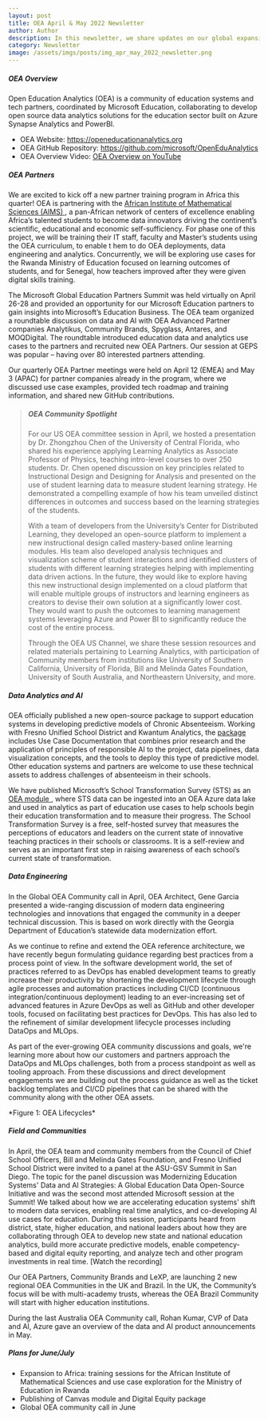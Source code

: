 ```yaml
---
layout: post
title: OEA April & May 2022 Newsletter
author: Author
description: In this newsletter, we share updates on our global expansion, new packages, GEPS and others.
category: Newsletter
image: /assets/imgs/posts/img_apr_may_2022_newsletter.png
---
```


##### OEA Overview

Open Education Analytics (OEA) is a community of education systems and tech partners, coordinated by Microsoft Education, collaborating to develop open source data analytics solutions for the education sector built on Azure Synapse Analytics and PowerBI.  

- OEA Website: <a href="https://openeducationanalytics.org" target="_blank">https://openeducationanalytics.org </a>
- OEA GitHub Repository: <a href="https://github.com/microsoft/OpenEduAnalytics" target="_blank">https://github.com/microsoft/OpenEduAnalytics</a>
- OEA Overview Video: <a href="https://www.youtube.com/watch?v=q6snp28bBQU&t=1s" target="_blank">OEA Overview on YouTube </a>

##### OEA Partners
We are excited to kick off a new partner training program in Africa this quarter! OEA is partnering with the <a href="https://nexteinstein.org/" target="_blank"> African Institute of Mathematical Sciences (AIMS) </a>, a pan-African network of centers of excellence enabling Africa’s talented students to become data innovators driving the continent’s scientific, educational and economic self-sufficiency. For phase one of this project, we will be training their IT staff, faculty and Master’s students using the OEA curriculum, to enable t
hem to do OEA deployments, data engineering and analytics. Concurrently, we will be exploring use cases for the Rwanda Ministry of Education focused on learning 
outcomes of students, and for Senegal, how teachers improved after they were given digital skills training. 
 
The Microsoft Global Education Partners Summit was held virtually on April 26-28 and provided an opportunity for our Microsoft Education partners to gain insights 
into Microsoft’s Education Business. The OEA team organized a roundtable discussion on data and AI with OEA Advanced Partner companies Analytikus, Community Brands, 
Spyglass, Antares, and MOQDigital. The roundtable introduced education data and analytics use cases to the partners and recruited new OEA Partners. Our session at 
GEPS was popular – having over 80 interested partners attending. 
 
Our quarterly OEA Partner meetings were held on April 12 (EMEA) and May 3 (APAC) for partner companies already in the program, where we discussed use case examples, 
provided tech roadmap and training information, and shared new GitHub contributions.  

>
> ##### OEA Community Spotlight
>
> For our US OEA committee session in April, we hosted a presentation by Dr. Zhongzhou Chen of the University of Central Florida, who shared his experience applying Learning Analytics as Associate Professor of Physics, teaching intro-level courses to over 250 students.  Dr. Chen opened discussion on key principles related to Instructional Design and Designing for Analysis and presented on the use of student learning data to measure student learning strategy. He demonstrated a compelling example of how his team unveiled distinct differences in outcomes and success based on the learning strategies of the students. 
>   
> With a team of developers from the University’s Center for Distributed Learning, they developed an open-source platform to implement a new instructional design called mastery-based online learning modules. His team also developed analysis techniques and visualization scheme of student interactions and identified clusters of students with different learning strategies helping with implementing data driven actions. In the future, they would like to explore having this new instructional design implemented on a cloud platform that will enable multiple groups of instructors and learning engineers as creators to devise their own solution at a significantly lower cost. They would want to push the outcomes to learning management systems leveraging Azure and Power BI to significantly reduce the cost of the entire process. 
> 
> Through the OEA US Channel, we share these session resources and related materials pertaining to Learning Analytics, with participation of Community members from institutions like University of Southern California, University of Florida, Bill and Melinda Gates Foundation, University of South Australia, and Northeastern University, and more.  

##### Data Analytics and AI
OEA officially published a new open-source package to support education systems in developing predictive models of Chronic Absenteeism. Working with Fresno Unified 
School District and Kwantum Analytics, the <a href="https://github.com/microsoft/OpenEduAnalytics/tree/main/packages/Chronic_Absenteeism" target="_blank">package </a> includes Use Case Documentation that combines prior research and the application of principles of responsible AI 
to the project, data pipelines, data visualization concepts, and the tools to deploy this type of predictive model. Other education systems and partners are welcome
to use these technical assets to address challenges of absenteeism in their schools.   
  
We have published Microsoft’s School Transformation Survey (STS) as an <a href="https://github.com/microsoft/OpenEduAnalytics/tree/main/modules/Microsoft_School_Transformation_Survey" target="_blank">OEA module </a>, where STS data can be ingested into an OEA Azure data lake and used in analytics
as part of education use cases to help schools begin their education transformation and to measure their progress. The School Transformation Survey is a free, 
self-hosted survey that measures the perceptions of educators and leaders on the current state of innovative teaching practices in their schools or classrooms. 
It is a self-review and serves as an important first step in raising awareness of each school’s current state of transformation. 

##### Data Engineering
In the Global OEA Community call in April, OEA Architect, Gene Garcia presented a wide-ranging discussion of modern data engineering technologies and innovations 
that engaged the community in a deeper technical discussion. This is based on work directly with the Georgia Department of Education’s statewide data modernization 
effort.  
 
As we continue to refine and extend the OEA reference architecture, we have recently begun formulating guidance regarding best practices from a process point of view. 
In the software development world, the set of practices referred to as DevOps has enabled development teams to greatly increase their productivity by shortening the 
development lifecycle through agile processes and automation practices including CI/CD (continuous integration/continuous deployment) leading to an ever-increasing 
set of advanced features in Azure DevOps as well as GitHub and other developer tools, focused on facilitating best practices for DevOps. This has also led to the 
refinement of similar development lifecycle processes including DataOps and MLOps.  
 
As part of the ever-growing OEA community discussions and goals, we're learning more about how our customers and partners approach the DataOps and MLOps challenges, 
both from a process standpoint as well as tooling approach. From these discussions and direct development engagements we are building out the process guidance as well
as the ticket backlog templates and CI/CD pipelines that can be shared with the community along with the other OEA assets. 

<div class="container-wrapper text-center">
   <img src="{{ site.baseurl }}/assets/imgs/posts/img_oea_lifecycles.png" class="img-fluid w-100" alt="" />
</div>
*Figure 1: OEA Lifecycles*

##### Field and Communities
In April, the OEA team and community members from the Council of Chief School Officers, Bill and Melinda Gates Foundation, and Fresno Unified School District were 
invited to a panel at the ASU-GSV Summit in San Diego. The topic for the panel discussion was Modernizing Education Systems' Data and AI Strategies: A Global Education
Data Open-Source Initiative and was the second most attended Microsoft session at the Summit! We talked about how we are accelerating education systems' shift to 
modern data services, enabling real time analytics, and co-developing AI use cases for education. During this session, participants heard from district, state, 
higher education, and national leaders about how they are collaborating through OEA to develop new state and national education analytics, build more accurate 
predictive models, enable competency-based and digital equity reporting, and analyze tech and other program investments in real time. [Watch the recording] 
 
Our OEA Partners, Community Brands and LeXP, are launching 2 new regional OEA Communities in the UK and Brazil. In the UK, the Community’s focus will be with 
multi-academy trusts, whereas the OEA Brazil Community will start with higher education institutions. 
 
During the last Australia OEA Community call, Rohan Kumar, CVP of Data and AI, Azure gave an overview of the data and AI product announcements in May. 

##### Plans for June/July
- Expansion to Africa: training sessions for the African Institute of Mathematical Sciences and use case exploration for the Ministry of Education in Rwanda 
- Publishing of Canvas module and Digital Equity package 
- Global OEA community call in June  
